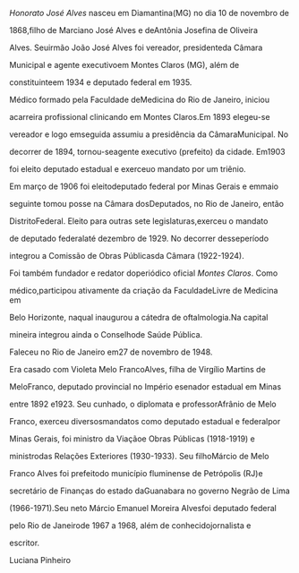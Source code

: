 

*Honorato José Alves* nasceu em Diamantina(MG) no dia 10 de novembro de

1868,filho de Marciano José Alves e deAntônia Josefina de Oliveira

Alves. Seuirmão João José Alves foi vereador, presidenteda Câmara

Municipal e agente executivoem Montes Claros (MG), além de

constituinteem 1934 e deputado federal em 1935.



Médico formado pela Faculdade deMedicina do Rio de Janeiro, iniciou

acarreira profissional clinicando em Montes Claros.Em 1893 elegeu-se

vereador e logo emseguida assumiu a presidência da CâmaraMunicipal. No

decorrer de 1894, tornou-seagente executivo (prefeito) da cidade. Em1903

foi eleito deputado estadual e exerceuo mandato por um triênio.



Em março de 1906 foi eleitodeputado federal por Minas Gerais e emmaio

seguinte tomou posse na Câmara dosDeputados, no Rio de Janeiro, então

DistritoFederal. Eleito para outras sete legislaturas,exerceu o mandato

de deputado federalaté dezembro de 1929. No decorrer desseperíodo

integrou a Comissão de Obras Públicasda Câmara (1922-1924).



Foi também fundador e redator doperiódico oficial *Montes Claros*. Como

médico,participou ativamente da criação da FaculdadeLivre de Medicina em

Belo Horizonte, naqual inaugurou a cátedra de oftalmologia.Na capital

mineira integrou ainda o Conselhode Saúde Pública.



Faleceu no Rio de Janeiro em27 de novembro de 1948.



Era casado com Violeta Melo FrancoAlves, filha de Virgílio Martins de

MeloFranco, deputado provincial no Império esenador estadual em Minas

entre 1892 e1923. Seu cunhado, o diplomata e professorAfrânio de Melo

Franco, exerceu diversosmandatos como deputado estadual e federalpor

Minas Gerais, foi ministro da Viaçãoe Obras Públicas (1918-1919) e

ministrodas Relações Exteriores (1930-1933). Seu filhoMárcio de Melo

Franco Alves foi prefeitodo município fluminense de Petrópolis (RJ)e

secretário de Finanças do estado daGuanabara no governo Negrão de Lima

(1966-1971).Seu neto Márcio Emanuel Moreira Alvesfoi deputado federal

pelo Rio de Janeirode 1967 a 1968, além de conhecidojornalista e

escritor.



Luciana Pinheiro




